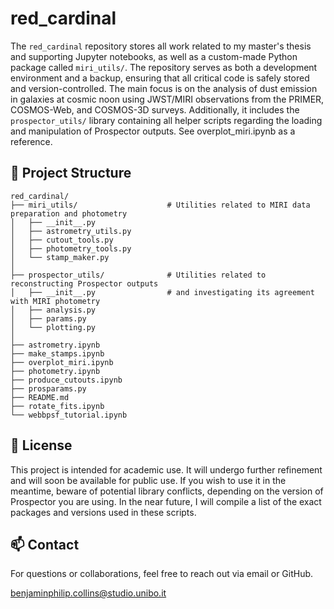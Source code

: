 # red\_cardinal

The `red_cardinal` repository stores all work related to my master's thesis and supporting Jupyter notebooks, as well as a custom-made Python package called `miri_utils/`. The repository serves as both a development environment and a backup, ensuring that all critical code is safely stored and version-controlled. The main focus is on the analysis of dust emission in galaxies at cosmic noon using JWST/MIRI observations from the PRIMER, COSMOS-Web, and COSMOS-3D surveys. Additionally, it includes the `prospector_utils/` library containing all helper scripts regarding the loading and manipulation of Prospector outputs. See overplot_miri.ipynb as a reference.

## 📁 Project Structure

```
red_cardinal/
├── miri_utils/                    # Utilities related to MIRI data preparation and photometry
│   ├── __init__.py
│   ├── astrometry_utils.py        
│   ├── cutout_tools.py
│   ├── photometry_tools.py
│   └── stamp_maker.py
│
├── prospector_utils/              # Utilities related to reconstructing Prospector outputs
│   ├── __init__.py                # and investigating its agreement with MIRI photometry
│   ├── analysis.py        
│   ├── params.py
│   └── plotting.py
│
├── astrometry.ipynb         
├── make_stamps.ipynb
├── overplot_miri.ipynb        
├── photometry.ipynb         
├── produce_cutouts.ipynb
├── prosparams.py       
├── README.md
├── rotate_fits.ipynb
└── webbpsf_tutorial.ipynb
```
## 📄 License

This project is intended for academic use. It will undergo further refinement and will soon be available for public use. If you wish to use it in the meantime, beware of potential library conflicts, depending on the version of Prospector you are using. In the near future, I will compile a list of the exact packages and versions used in these scripts.

## 📫 Contact

For questions or collaborations, feel free to reach out via email or GitHub.

benjaminphilip.collins@studio.unibo.it
